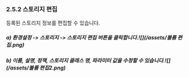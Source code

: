 ### 2.5.2 스토리지 편집

등록된 스토리지 정보를 편집할 수 있습니다.

##### a\)    환경설정 -&gt; 스토리지 -&gt; 스토리지 편집 버튼을 클릭합니다.![](/assets/볼륨 편집.png)

##### b\) 이름, 설명, 정책, 스토리지 클래스 명, 파라미터 값을 수정할 수 있습니다.![](/assets/볼륨 편집2.png)



